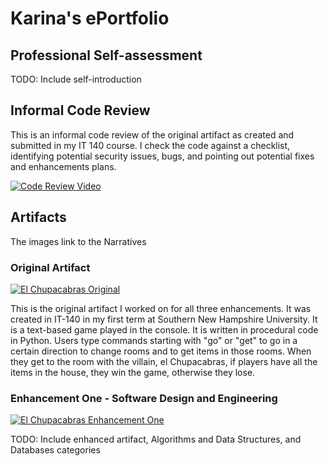 # Karina's ePortfolio

## Professional Self-assessment

TODO: Include self-introduction

## Informal Code Review

This is an informal code review of the original artifact as created and submitted in my IT 140 course. I check the code against a checklist, identifying potential security issues, bugs, and pointing out potential fixes and enhancements plans.

[![Code Review Video](https://img.youtube.com/vi/9m57GMos_Q8/maxresdefault.jpg)](https://www.youtube.com/watch?v=9m57GMos_Q8)

## Artifacts
The images link to the Narratives

### Original Artifact

[![El Chupacabras Original](https://i.postimg.cc/7hMhfG1s/Screenshot-2025-10-03-083946.png)](https://github.com/karina-42/elChupacabrasOriginal)

This is the original artifact I worked on for all three enhancements. It was created in IT-140 in my first term at Southern New Hampshire University. It is a text-based game played in the console. It is written in procedural code in Python. Users type commands starting with "go" or "get" to go in a certain direction to change rooms and to get items in those rooms. When they get to the room with the villain, el Chupacabras, if players have all the items in the house, they win the game, otherwise they lose.

### Enhancement One - Software Design and Engineering

[![El Chupacabras Enhancement One](https://i.postimg.cc/QxmPq80f/Screenshot-2025-10-03-090410.png)](https://karina-42.github.io/enhancement-one)


TODO: Include enhanced artifact, Algorithms and Data Structures, and Databases categories
